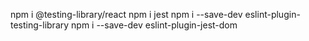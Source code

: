 npm i @testing-library/react
npm i jest
npm i --save-dev eslint-plugin-testing-library
npm i --save-dev eslint-plugin-jest-dom
